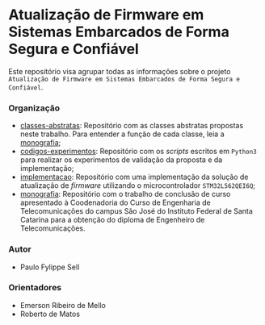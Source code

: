 # Atualização de Firmware em Sistemas Embarcados de Forma Segura e Confiável

Este repositório visa agrupar todas as informações sobre o projeto `Atualização de Firmware em Sistemas Embarcados de Forma Segura e Confiável`.

### Organização

- [classes-abstratas](classes-abstratas): Repositório com as classes abstratas propostas neste trabalho. Para entender a função de cada classe, leia a [monografia](monografia);
- [codigos-experimentos](codigos-experimentos): Repositório com os *scripts* escritos em `Python3` para realizar os experimentos de validação da proposta e da implementação;
- [implementacao](implementacao): Repositório com uma implementação da solução de atualização de *firmware* utilizando o microcontrolador `STM32L562QEI6Q`;
- [monografia](monografia): Repositório com o trabalho de conclusão de curso apresentado à Coodenadoria do Curso de Engenharia de Telecomunicações do campus São José do Instituto Federal de Santa Catarina para a obtenção do diploma de Engenheiro de Telecomunicações.

### Autor
 - Paulo Fylippe Sell

### Orientadores
- Emerson Ribeiro de Mello
- Roberto de Matos